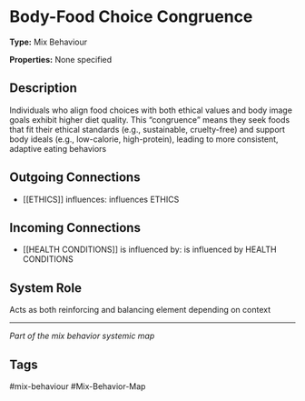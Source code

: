 # Body-Food Choice Congruence

**Type:** Mix Behaviour

**Properties:** None specified

## Description
Individuals who align food choices with both ethical values and body image goals exhibit higher diet quality. This “congruence” means they seek foods that fit their ethical standards (e.g., sustainable, cruelty-free) and support body ideals (e.g., low-calorie, high-protein), leading to more consistent, adaptive eating behaviors

## Outgoing Connections
- [[ETHICS]] influences: influences ETHICS

## Incoming Connections
- [[HEALTH CONDITIONS]] is influenced by: is influenced by HEALTH CONDITIONS

## System Role
Acts as both reinforcing and balancing element depending on context

---
*Part of the mix behavior systemic map*

## Tags
#mix-behaviour #Mix-Behavior-Map
